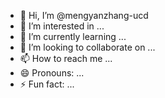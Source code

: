 - 👋 Hi, I’m @mengyanzhang-ucd
- 👀 I’m interested in ...
- 🌱 I’m currently learning ...
- 💞️ I’m looking to collaborate on ...
- 📫 How to reach me ...
- 😄 Pronouns: ...
- ⚡ Fun fact: ...

<!---
mengyanzhang-ucd/mengyanzhang-ucd is a ✨ special ✨ repository because its `README.md` (this file) appears on your GitHub profile.
You can click the Preview link to take a look at your changes.
--->
